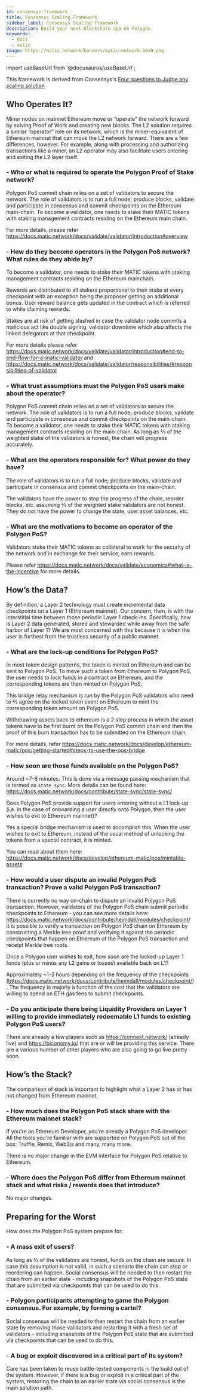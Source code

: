 ```yaml
---
id: consensys-framework
title: Consensys Scaling Framework
sidebar_label: Consensys Scaling Framework
description: Build your next blockchain app on Polygon.
keywords:
  - docs
  - matic
image: https://matic.network/banners/matic-network-16x9.png 
---
```

import useBaseUrl from '@docusaurus/useBaseUrl';

This  framework is derived from  Consensys's [Four questions to Judge any scaling solution](https://consensys.net/?p=19015&preview=true&_thumbnail_id=19017)

## Who Operates It?
Miner nodes on mainnet Ethereum move or “operate” the network forward by solving Proof of Work and creating new blocks. The L2 solution requires a similar “operator” role on its network, which is the miner-equivalent of Ethereum mainnet that can move the L2 network forward. There are a few differences, however. For example, along with processing and authorizing transactions like a miner, an L2 operator may also facilitate users entering and exiting the L2 layer itself.

### - Who or what is required to operate the Polygon Proof of Stake network?

Polygon PoS commit chain relies on a set of validators to secure the network. The role of validators is to run a full node; produce blocks, validate and participate in consensus and commit checkpoints on the Ethereum main-chain. To become a validator, one needs to stake their MATIC tokens with staking management contracts residing on the Ethereum main chain.

For more details, please refer https://docs.matic.network/docs/validate/validator/introduction#overview

### - How do they become operators in the Polygon PoS network? What rules do they abide by?

To become a validator, one needs to stake their MATIC tokens with staking 
management contracts residing on the Ethereum mainchain.
          
Rewards are distributed to all stakers proportional to their stake at every checkpoint with an exception being the proposer getting an additional bonus. User reward balance gets updated in the contract which is referred to while 
claiming rewards.

Stakes are at risk of getting slashed in case the validator node commits a 
malicious act like double signing, validator downtime which also affects the linked 
delegators at that checkpoint.

For more details please refer 
https://docs.matic.network/docs/validate/validator/introduction#end-to-end-flow-for-a-matic-validator and https://docs.matic.network/docs/validate/validator/responsibilities/#responsibilities-of-validator


### - What trust assumptions must the Polygon PoS users make about the operator?

Polygon PoS commit chain relies on a set of validators to secure the network. The role of validators is to run a full node; produce blocks, validate and participate in consensus and commit checkpoints on the main-chain. To become a validator, one needs to stake their MATIC tokens with staking management contracts residing on the main-chain.
As long as ⅔ of the weighted stake of the validators is honest, the chain will progress accurately.

### - What are the operators responsible for? What power do they have?

The role of validators is to run a full node; produce blocks, validate and participate in consensus and commit checkpoints on the main-chain.

The validators have the power to stop the progress of the chain, reorder blocks, etc. assuming ⅔ of the weighted stake validators are not honest. They do not have the power to change the state, user asset balances, etc.

### - What are the motivations to become an operator of the Polygon PoS?

Validators stake their MATIC tokens as collateral to work for the security of the network and in exchange for their service, earn rewards.

Please refer https://docs.matic.network/docs/validate/economics#what-is-the-incentive for more details.

## How’s the Data?
By definition, a Layer 2 technology must create incremental data checkpoints on a Layer 1 (Ethereum mainnet). Our concern, then, is with the interstitial time between those periodic Layer 1 check-ins. Specifically, how is Layer 2 data generated, stored and stewarded while away from the safe harbor of Layer 1? We are most concerned with this because it is when the user is furthest from the trustless security of a public mainnet.

### - What are the lock-up conditions for Polygon PoS? 

In most token design patterns, the token is minted on Ethereum and can be sent to Polygon PoS. To move such a token from Ethereum to Polygon PoS, the user needs to lock funds in a contract on Ethereum, and the corresponding tokens are then minted on Polygon PoS.

This bridge relay mechanism is run by the Polygon PoS validators who need to ⅔ agree on the locked token event on Ethereum to mint the corresponding token amount on Polygon PoS.

Withdrawing assets back to ethereum is a 2 step process in which the asset tokens have to be first burnt on the Polygon PoS commit chain and then the proof of this burn transaction has to be submitted on the Ethereum chain.


For more details, refer https://docs.matic.network/docs/develop/ethereum-matic/pos/getting-started#steps-to-use-the-pos-bridge

### - How soon are those funds available on the Polygon PoS?

Around ~7-8 minutes. This is done via a message passing mechanism that is termed as `state sync`. More details can be found here: https://docs.matic.network/docs/contribute/state-sync/state-sync/

Does Polygon PoS provide support for users entering without a L1 lock-up (i.e. in the case of onboarding a user directly onto Polygon, then the user wishes to exit to Ethereum mainnet)?

Yes a special bridge mechanism is used to accomplish this. When the user wishes to exit to Ethereum, instead of the usual method of unlocking the tokens from a special contract, it is minted.

You can read about them here: https://docs.matic.network/docs/develop/ethereum-matic/pos/mintable-assets

### - How would a user dispute an invalid Polygon PoS transaction? Prove a valid Polygon PoS transaction?

There is currently no way on-chain to dispute an invalid Polygon PoS transaction. However, validators of the Polygon PoS chain submit periodic checkpoints to Ethereum - you can see more details here: https://docs.matic.network/docs/contribute/heimdall/modules/checkpoint/
It is possible to verify a transaction on Polygon PoS chain on Ethereum by constructing a Merkle tree proof and verifying it against the periodic checkpoints that happen on Ethereum of the Polygon PoS transaction and receipt Merkle tree roots.

Once a Polygon user wishes to exit, how soon are the locked-up Layer 1 funds (plus or minus any L2 gains or losses) available back on L1?

Approximately ~1-3 hours depending on the frequency of the checkpoints (https://docs.matic.network/docs/contribute/heimdall/modules/checkpoint/). The frequency is majorly a function of the cost that the validators are willing to spend on ETH gas fees to submit checkpoints.

### - Do you anticipate there being Liquidity Providers on Layer 1 willing to provide immediately redeemable L1 funds to existing Polygon PoS users?

There are already a few players such as https://connext.network/ (already live) and https://biconomy.io/ that are or will be providing this service. There are a various number of other players who are also going to go live pretty soon. 

## How’s the Stack?
The comparison of stack is important to highlight what a Layer 2 has or has not changed from Ethereum mainnet. 

### - How much does the Polygon PoS stack share with the Ethereum mainnet stack?

If you're an Ethereum Developer, you're already a Polygon PoS developer. All the tools you're familiar with are supported on Polygon PoS out of the box: Truffle, Remix, Web3js and many, many more.

There is no major change in the EVM interface for Polygon PoS relative to Ethereum.

### -  Where does the Polygon PoS differ from Ethereum mainnet stack and what risks / rewards does that introduce?

No major changes.

## Preparing for the Worst
How does the Polygon PoS system prepare for:

### -  A mass exit of users?

As long as ⅔ of the validators are honest, funds on the chain are secure. In case this assumption is not valid, in such a scenario the chain can stop or reordering can happen. Social consensus will be needed to then restart the chain from an earlier state - including snapshots of the Polygon PoS state that are submitted via checkpoints that can be used to do this.

### - Polygon participants attempting to game the Polygon consensus. For example, by forming a cartel?

Social consensus will be needed to then restart the chain from an earlier state by removing those validators and restarting it with a fresh set of validators - including snapshots of the Polygon PoS state that are submitted via checkpoints that can be used to do this.


### - A bug or exploit discovered in a critical part of its system?

Care has been taken to reuse battle-tested components in the build out of the system. However, if there is a bug or exploit in a critical part of the system, restoring the chain to an earlier state via social consensus is the main solution path.

